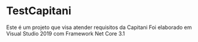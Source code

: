 # TestCapitani

Este é um projeto que visa atender requisitos da Capitani
Foi elaborado em Visual Studio 2019 com Framework Net Core 3.1
